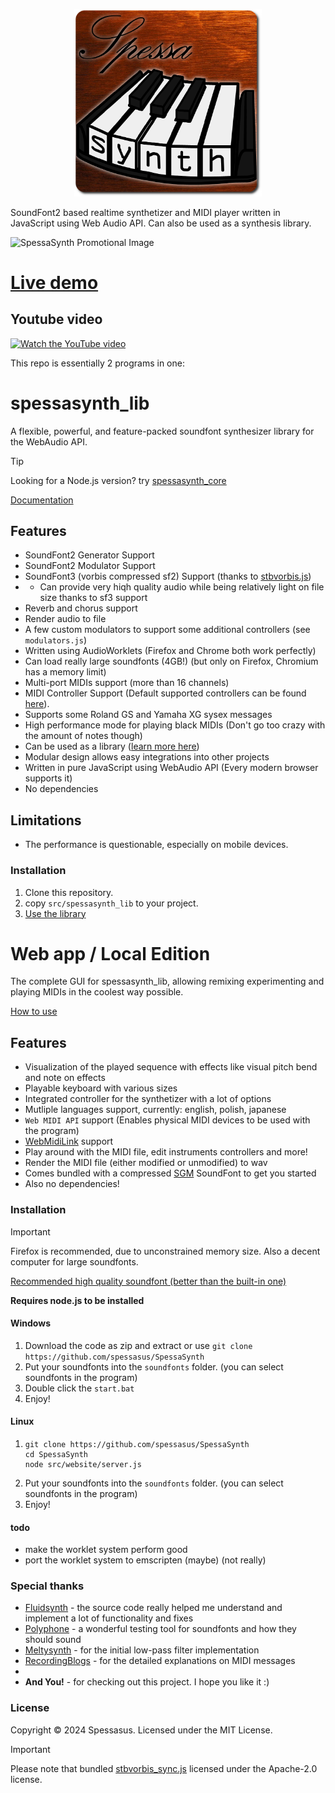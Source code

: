 <p align='center'>
<img src="src/website/spessasynth_logo_rounded.png" width='300' alt='SpessaSynth logo'>
</p>

SoundFont2 based realtime synthetizer and MIDI player written in JavaScript using Web Audio API. Can also be used as a synthesis library.

![SpessaSynth Promotional Image](https://github.com/spessasus/SpessaSynth/assets/95608008/e2e6c4c6-0762-4c11-8887-a2318d431854)


# [Live demo](https://spessasus.github.io/SpessaSynth/)

## Youtube video
[<img width='500' alt="Watch the YouTube video" src="https://github.com/spessasus/SpessaSynth/assets/95608008/0fade923-1ed6-4565-8300-1f57ef70bc89">](https://youtu.be/6rUjjVcMXu8)


This repo is essentially 2 programs in one:
# spessasynth_lib
A flexible, powerful, and feature-packed soundfont synthesizer library for the WebAudio API.
> [!TIP]
> Looking for a Node.js version? try [spessasynth_core](https://www.npmjs.com/package/spessasynth_core)

[Documentation](../../wiki/Home)
## Features
- SoundFont2 Generator Support
- SoundFont2 Modulator Support
- SoundFont3 (vorbis compressed sf2) Support (thanks to [stbvorbis.js](https://github.com/hajimehoshi/stbvorbis.js))
- - Can provide very hiqh quality audio while being relatively light on file size thanks to sf3 support
- Reverb and chorus support
- Render audio to file
- A few custom modulators to support some additional controllers (see `modulators.js`)
- Written using AudioWorklets (Firefox and Chrome both work perfectly)
- Can load really large soundfonts (4GB!) (but only on Firefox, Chromium has a memory limit)
- Multi-port MIDIs support (more than 16 channels)
- MIDI Controller Support (Default supported controllers can be found [here](../../wiki/Synthetizer-Class#supported-controllers)).
- Supports some Roland GS and Yamaha XG sysex messages
- High performance mode for playing black MIDIs (Don't go too crazy with the amount of notes though)
- Can be used as a library ([learn more here](../../wiki/Usage-As-Library))
- Modular design allows easy integrations into other projects
- Written in pure JavaScript using WebAudio API (Every modern browser supports it)
- No dependencies

## Limitations
- The performance is questionable, especially on mobile devices.

### Installation
1. Clone this repository.
2. copy `src/spessasynth_lib` to your project.
3. [Use the library](../../wiki/Home)

# Web app / Local Edition
The complete GUI for spessasynth_lib, allowing remixing experimenting and playing MIDIs in the coolest way possible.

[How to use](../../wiki/How-To-Use-App)
## Features
- Visualization of the played sequence with effects like visual pitch bend and note on effects
- Playable keyboard with various sizes
- Integrated controller for the synthetizer with a lot of options
- Mutliple languages support, currently: english, polish, japanese
- `Web MIDI API` support (Enables physical MIDI devices to be used with the program)
- [WebMidiLink](https://www.g200kg.com/en/docs/webmidilink/) support
- Play around with the MIDI file, edit instruments controllers and more!
- Render the MIDI file (either modified or unmodified) to wav
- Comes bundled with a compressed [SGM](https://musical-artifacts.com/artifacts/855) SoundFont to get you started
- Also no dependencies!

### Installation
> [!IMPORTANT]
> Firefox is recommended, due to unconstrained memory size.
> Also a decent computer for large soundfonts.

[Recommended high quality soundfont (better than the built-in one)](https://musical-artifacts.com/artifacts/1176)

**Requires node.js to be installed**
#### Windows
1. Download the code as zip and extract or use `git clone https://github.com/spessasus/SpessaSynth`
2. Put your soundfonts into the `soundfonts` folder. (you can select soundfonts in the program)
3. Double click the `start.bat`
4. Enjoy!

#### Linux
1. ```shell
   git clone https://github.com/spessasus/SpessaSynth
   cd SpessaSynth
   node src/website/server.js
   ```
2. Put your soundfonts into the `soundfonts` folder. (you can select soundfonts in the program)
3. Enjoy!

#### todo
- make the worklet system perform good
- port the worklet system to emscripten (maybe) (not really)


### Special thanks
 - [Fluidsynth](https://github.com/FluidSynth/fluidsynth) - the source code really helped me understand and implement a lot of functionality and fixes
 - [Polyphone](https://www.polyphone-soundfonts.com/) - a wonderful testing tool for soundfonts and how they should sound
 - [Meltysynth](https://github.com/sinshu/meltysynth) - for the initial low-pass filter implementation
 - [RecordingBlogs](https://www.recordingblogs.com/) - for the detailed explanations on MIDI messages
 - 
 - **And You!** - for checking out this project. I hope you like it :)

### License
Copyright © 2024 Spessasus. Licensed under the MIT License.

> [!IMPORTANT]
> Please note that bundled [stbvorbis_sync.js](https://github.com/spessasus/stbvorbis_sync.js) licensed under the Apache-2.0 license.
